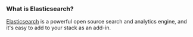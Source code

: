 <!-- post: -->


### What is Elasticsearch?
[Elasticsearch](http://www.elasticsearch.org/) is a powerful open source search and analytics engine, and it's easy to add to your stack as an add-in.

